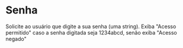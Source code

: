 # Senha
Solicite ao usuário que digite a sua senha (uma string). Exiba "Acesso permitido" caso a senha digitada seja 1234abcd, senão exiba "Acesso negado"
